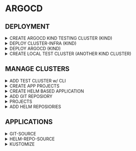 # ARGOCD

## DEPLOYMENT

<details><summary>CREATE ARGOCD KIND TESTING CLUSTER (KIND)</summary>

```bash
cat <<EOF > argocd-cluster.yaml
---
kind: Cluster
apiVersion: kind.x-k8s.io/v1alpha4
networking:
  disableDefaultCNI: true
  kubeProxyMode: none
nodes:
  - role: control-plane
    image: kindest/node:v1.32.3
    kubeadmConfigPatches:
      - |
        kind: InitConfiguration
        nodeRegistration:
          kubeletExtraArgs:
            node-labels: "ingress-ready=true"
    extraPortMappings:
      - containerPort: 80
        hostPort: 80
        protocol: TCP
      - containerPort: 443
        hostPort: 443
        protocol: TCP
  - role: worker
    image: kindest/node:v1.32.3
    extraMounts:
      - hostPath: /mnt/data-node1  # Host directory to mount
        containerPath: /data       # Mount path inside the KinD node
  - role: worker
    image: kindest/node:v1.32.3
    extraMounts:
      - hostPath: /mnt/data-node2  # Host directory to mount
        containerPath: /data       # Mount path inside the KinD node
  - role: worker
    image: kindest/node:v1.32.3
    extraMounts:
      - hostPath: /mnt/data-node3  # Host directory to mount
        containerPath: /data       # Mount path inside the KinD node
EOF

mkdir -p ~/.kube || true
sudo systemctl restart containerd
kind create cluster --name argocd --config argocd-cluster.yaml --kubeconfig ~/.kube/kind-argocd
```

</details>

<details><summary>DEPLOY CLUSTER-INFRA (KIND)</summary>

```bash
cat <<EOF > cluster-infra.yaml
---
helmDefaults:
  verify: false
  wait: true
  timeout: 600
  recreatePods: false
  force: true

helmfiles:
  - path: git::https://github.com/stuttgart-things/helm.git@infra/cilium.yaml
    values:
      - config: kind
      - configureLB: true
      - ipRangeStart: 172.18.250.0
      - ipRangeEnd: 172.18.250.50
      - clusterName: argocd

  - path: git::https://github.com/stuttgart-things/helm.git@infra/ingress-nginx.yaml
    values:
      - enableHostPort: true

  - path: git::https://github.com/stuttgart-things/helm.git@infra/cert-manager.yaml
    values:
      - config: selfsigned
EOF

export KUBECONFIG=~/.kube/kind-argocd
export HELMFILE_CACHE_HOME=/tmp/helmfile-cacher/argocd

helmfile init --force

for cmd in apply sync; do
  for i in {1..8}; do
    helmfile -f cluster-infra.yaml $cmd && break
    [ $i -eq 8 ] && exit 1
    sleep 15
  done
done

# CHECK FOR NGINX (INGRESS) NOT FOUND PAGE
curl $(hostname -f)
```

</details>

<details><summary>DEPLOY ARGOCD (KIND)</summary>

```bash
# OUTPUT INGRESS DOMAIN
DOMAIN=$(echo $(kubectl get nodes -o json | jq -r '.items[] | select(.metadata.labels."ingress-ready" == "true") | .status.addresses[] | select(.type == "InternalIP") | .address').nip.io)
echo ${DOMAIN}

# GENERATE PASSWORD (CHANGE Test2025! IF YOU LIKE)
sudo apt -y install apache2-utils

# GEN PW HASES
adminPassword=$(htpasswd -nbBC 10 "" 'Test2025!' | tr -d ':\n')
adminPasswordMTime=$(echo $(date +%FT%T%Z))

cat <<EOF > argocd.yaml
---
helmfiles:
  - path: git::https://github.com/stuttgart-things/helm.git@apps/argocd.yaml
    values:
      - namespace: argocd
      - clusterIssuer: selfsigned
      - issuerKind: cluster-issuer
      - hostname: argocd
      - domain: ${DOMAIN}
      - ingressClassName: nginx
      - adminPassword: ${adminPassword}
      - adminPasswordMTime: ${adminPasswordMTime}
      - enableAvp: false
EOF

export KUBECONFIG=~/.kube/kind-argocd
helmfile template -f argocd.yaml # RENDER ONLY
helmfile apply -f argocd.yaml # APPLY HELMFILE
until kubectl wait --for=condition=Ready --all pods -n argocd --timeout=0s >/dev/null 2>&1; do gum spin --title "Waiting for ArgoCD pods..." -- sleep 5; done

kubectl get po -n argocd
kubectl get ing -n argocd

# ADD LOCALHOST ENTRY
echo ADD THIS TO YOUR LAPTOPS HOSTS FILE!
echo $(hostname -I | awk '{print $1}') argocd.${DOMAIN}
```

</details>

<details><summary>CREATE LOCAL TEST CLUSTER (ANOTHER KIND CLUSTER)</summary>

```bash
LOCAL_IP=$(hostname -I | awk '{print $1}')
HOST_PORT=$(echo $(( RANDOM % (36443 - 30000 + 1) + 30000 )))

cat <<EOF > test-cluster.yaml
---
kind: Cluster
apiVersion: kind.x-k8s.io/v1alpha4
networking:
  apiServerAddress: ${LOCAL_IP}
  disableDefaultCNI: true
  kubeProxyMode: none
nodes:
  - role: control-plane
    image: kindest/node:v1.32.3
    extraPortMappings:
      - containerPort: 6443
        hostPort: ${HOST_PORT}
        protocol: TCP
  - role: worker
    image: kindest/node:v1.32.3
    extraMounts:
      - hostPath: /mnt/data-node1  # Host directory to mount
        containerPath: /data       # Mount path inside the KinD node
EOF

sudo sysctl fs.inotify.max_user_watches=524288
sudo sysctl fs.inotify.max_user_instances=512
kind create cluster --name maverick --config test-cluster.yaml --kubeconfig ~/.kube/kind-maverick
kubectl get nodes --kubeconfig ~/.kube/kind-maverick
```

</details>

## MANAGE CLUSTERS

<details><summary>ADD TEST CLUSTER w/ CLI</summary>

### LOGIN w/ CLI

```bash
export KUBECONFIG=~/.kube/kind-argocd
DOMAIN=$(echo $(kubectl get nodes -o json | jq -r '.items[] | select(.metadata.labels."ingress-ready" == "true") | .status.addresses[] | select(.type == "InternalIP") | .address').nip.io)
argocd login argocd.${DOMAIN}:443 --insecure
```

### ADD TEST CLUSTER

```bash
export KUBECONFIG=~/.kube/kind-maverick
argocd cluster add $(kubectl config current-context) --name maverick --grpc-web
```

</details>


<details><summary>CREATE APP PROJECTS</summary>

Needed for:
* Team Isolation – Different teams (frontend/backend) have their own projects.
* Security & Compliance – Restrict deployments to certain namespaces/clusters.
* Deployment Scheduling – Block deployments during maintenance windows.
* Multi-Cluster Management – Deploy the same app to different regions.

### PROJECT FOR TEST CLUSTER (ALL PRIVILIDGES)

```bash
# CREATE APP PROJECT FOR TEST CLUSTER

CLUSTER_NAME=MAVERICK
export KUBECONFIG=~/.kube/kind-maverick
SERVER_URL=$(awk '/server:/ {print $2}' ${KUBECONFIG})

cat <<EOF > test-cluster-project.yaml
apiVersion: argoproj.io/v1alpha1
kind: AppProject
metadata:
  name: ${CLUSTER_NAME}
  namespace: argocd
spec:
  clusterResourceBlacklist:
    - group: ""
      kind: ""
  clusterResourceWhitelist:
    - group: '*'
      kind: '*'
  description: ${CLUSTER_NAME} cluster
  destinations:
    - name: ${CLUSTER_NAME}
      namespace: '*'
      server: ${SERVER_URL}
  namespaceResourceBlacklist:
    - group: ""
      kind: ""
  namespaceResourceWhitelist:
    - group: '*'
      kind: '*'
  sourceRepos:
    - '*'
EOF

# APPLY TO ARGOCD
export KUBECONFIG=~/.kube/kind-argocd
kubectl apply -f test-cluster-project.yaml
```

VERIFY-STEPS:
* CHECK ARGOCD GUI FOR PROJECT EXISTENCE

FOLLOW-UP-STEPS:
* CREATE ANOTHER PROJECT FOR THE LOCAL/ARGOCD CLUSTER WITH THE NAME IN-CLUSTER (AND ALL PRIVILEGES)

</details>

<details><summary>CREATE HELM BASED APPLICATION</summary>

```bash
# SET TESTING CLUSTER INFORMATION
CLUSTER_NAME=MAVERICK
export KUBECONFIG=~/.kube/kind-maverick
SERVER_URL=$(awk '/server:/ {print $2}' ${KUBECONFIG})

# CREATE APPLICATION
export KUBECONFIG=~/.kube/kind-argocd
kubectl apply -f - <<EOF
---
apiVersion: argoproj.io/v1alpha1
kind: Application
metadata:
  name: vault
  namespace: argocd
spec:
  destination:
    name: ''
    namespace: vault
    server: ${SERVER_URL}
  source:
    path: ''
    repoURL: https://helm.releases.hashicorp.com
    targetRevision: 0.25.0
    chart: vault
    helm:
      values: |
        injector:
          enabled: false
        server:
          enabled: true
        csi:
          enabled: true
  sources: []
  project: ${CLUSTER_NAME}
  syncPolicy:
    syncOptions:
      - CreateNamespace=true
    automated: null
EOF
```

VERIFY-STEPS:
* CHECK ARGOCD GUI FOR APPLICATION STATE AND SYNC APP MANUALY
* CHECK w/ KUBECONFIG APPLICATION STATE ON ARGOCD CLUSTER (kubectl get application -n argocd)
* CHECK w/ KUBECONFIG APPLICATION STATE ON TESTING CLUSTER (kubectl get po -n vault)

FOLLOW-UP-STEPS:
* DELETE APP WITH GUI
* ADD APP WITH GUI (INSERT MANIFEST), UPDATE SYNC POLICY TO AUOTMATIC
* DEPLOY APP IN-CLUSTER

</details>



<details><summary>ADD GIT REPOSIORY</summary>

```bash

```

</details>







<details><summary>PROJECTS</summary>

```bash

```

</details>



<details><summary>ADD HELM REPOSIORIES</summary>

```bash

```

</details>

## APPLICATIONS

<details><summary>GIT-SOURCE</summary>

```bash

```

</details>

<details><summary>HELM-REPO-SOURCE</summary>

```bash

```

</details>

<details><summary>KUSTOMIZE</summary>

```bash

```

</details>
